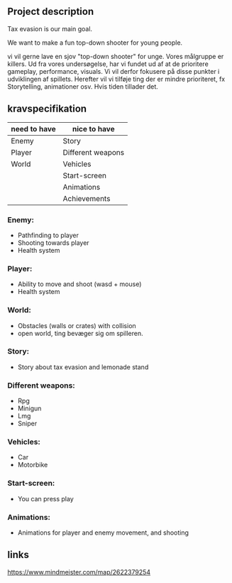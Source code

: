 ## Project description

Tax evasion is our main goal.

We want to make a fun top-down shooter for young people. 

vi vil gerne lave en sjov "top-down shooter" for unge. Vores målgruppe er killers. Ud fra vores undersøgelse, har vi fundet ud af at de prioritere gameplay, performance, visuals. Vi vil derfor fokusere på disse punkter i udviklingen af spillets. Herefter vil vi tilføje ting der er mindre prioriteret, fx Storytelling, animationer osv. Hvis tiden tillader det.

## kravspecifikation

| need to have  | nice to have |
| ------------- | ------------- |
|Enemy          | Story  |
|Player         | Different weapons |
|World         | Vehicles |
|         | Start-screen |
|         | Animations |
|         | Achievements |
### Enemy:
- Pathfinding to player
- Shooting towards player
- Health system

### Player:
- Ability to move and shoot (wasd + mouse)
- Health system

### World:
- Obstacles (walls or crates) with collision
- open world, ting bevæger sig om spilleren.

### Story:
- Story about tax evasion and lemonade stand

### Different weapons:
- Rpg
- Minigun
- Lmg
- Sniper

### Vehicles:
- Car
- Motorbike

### Start-screen:
- You can press play

### Animations:
- Animations for player and enemy movement, and shooting

## links
https://www.mindmeister.com/map/2622379254
